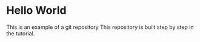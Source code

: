 # Hello World
This is an example of a git repository
This repository is built step by step in the tutorial.